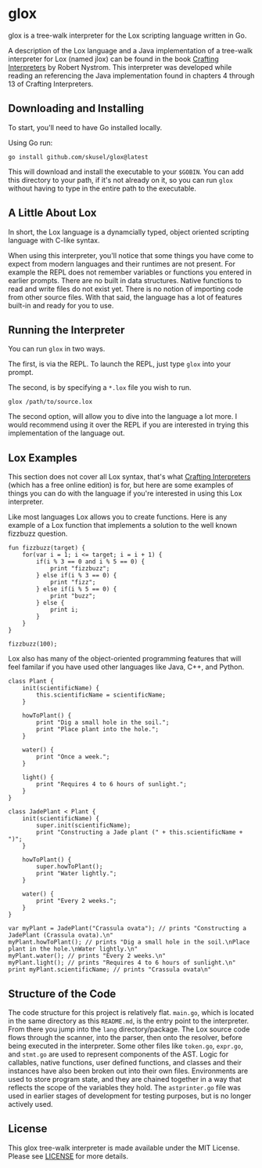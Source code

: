 # glox
glox is a tree-walk interpreter for the Lox scripting language written in Go. 

A description of the Lox language and a Java implementation of a tree-walk interpreter for Lox (named jlox) can be found in the book [Crafting Interpreters](https://craftinginterpreters.com/) by Robert Nystrom. This interpreter was developed while reading an referencing the Java implementation found in chapters 4 through 13 of Crafting Interpreters.

## Downloading and Installing
To start, you'll need to have Go installed locally.

Using Go run:
```
go install github.com/skusel/glox@latest
```

This will download and install the executable to your `$GOBIN`. You can add this directory to your path, if it's not already on it, so you can run `glox` without having to type in the entire path to the executable.

## A Little About Lox
In short, the Lox language is a dynamcially typed, object oriented scripting language with C-like syntax.

When using this interpreter, you'll notice that some things you have come to expect from modern languages and their runtimes are not present. For example the REPL does not remember variables or functions you entered in earlier prompts. There are no built in data structures. Native functions to read and write files do not exist yet. There is no notion of importing code from other source files. With that said, the language has a lot of features built-in and ready for you to use.

## Running the Interpreter
You can run `glox` in two ways.

The first, is via the REPL. To launch the REPL, just type `glox` into your prompt.

The second, is by specifying a `*.lox` file you wish to run.

```
glox /path/to/source.lox
```

The second option, will allow you to dive into the language a lot more. I would recommend using it over the REPL if you are interested in trying this implementation of the language out.

## Lox Examples
This section does not cover all Lox syntax, that's what [Crafting Interpreters](https://craftinginterpreters.com/) (which has a free online edition) is for, but here are some examples of things you can do with the language if you're interested in using this Lox interpreter.

Like most languages Lox allows you to create functions. Here is any example of a Lox function that implements a solution to the well known fizzbuzz question.

```
fun fizzbuzz(target) {
    for(var i = 1; i <= target; i = i + 1) {
        if(i % 3 == 0 and i % 5 == 0) {
            print "fizzbuzz";
        } else if(i % 3 == 0) {
            print "fizz";
        } else if(i % 5 == 0) {
            print "buzz";
        } else {
            print i;
        }
    }
}

fizzbuzz(100);
```

Lox also has many of the object-oriented programming features that will feel familar if you have used other languages like Java, C++, and Python.

```
class Plant {
    init(scientificName) {
        this.scientificName = scientificName;
    }

    howToPlant() {
        print "Dig a small hole in the soil.";
        print "Place plant into the hole.";
    }

    water() {
        print "Once a week.";
    }

    light() {
        print "Requires 4 to 6 hours of sunlight.";
    }
}

class JadePlant < Plant {
    init(scientificName) {
        super.init(scientificName);
        print "Constructing a Jade plant (" + this.scientificName + ")";
    }

    howToPlant() {
        super.howToPlant();
        print "Water lightly.";
    }

    water() {
        print "Every 2 weeks.";
    }
}

var myPlant = JadePlant("Crassula ovata"); // prints "Constructing a JadePlant (Crassula ovata).\n"
myPlant.howToPlant(); // prints "Dig a small hole in the soil.\nPlace plant in the hole.\nWater lightly.\n"
myPlant.water(); // prints "Every 2 weeks.\n"
myPlant.light(); // prints "Requires 4 to 6 hours of sunlight.\n"
print myPlant.scientificName; // prints "Crassula ovata\n"
```

## Structure of the Code
The code structure for this project is relatively flat. `main.go`, which is located in the same directory as this `README.md`, is the entry point to the interpreter. From there you jump into the `lang` directory/package. The Lox source code flows through the scanner, into the parser, then onto the resolver, before being executed in the interpreter. Some other files like `token.go`, `expr.go`, and `stmt.go` are used to represent components of the AST. Logic for callables, native functions, user defined functions, and classes and their instances have also been broken out into their own files. Environments are used to store program state, and they are chained together in a way that reflects the scope of the variables they hold. The `astprinter.go` file was used in earlier stages of development for testing purposes, but is no longer actively used.

## License
This glox tree-walk interpreter is made available under the MIT License. Please see [LICENSE](https://github.com/skusel/glox/blob/main/LICENSE) for more details.
